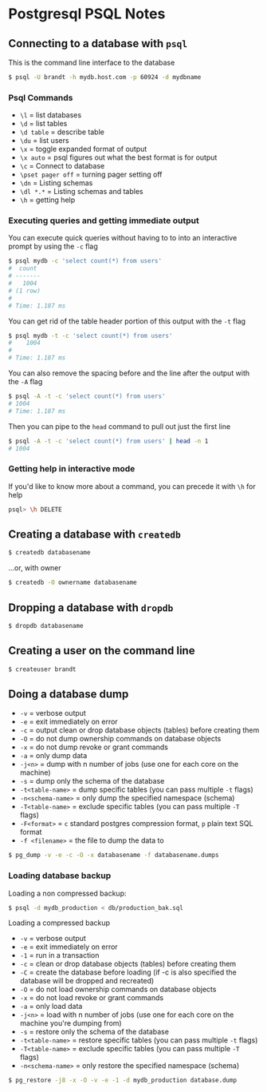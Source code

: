 # Postgresql PSQL Notes

## Connecting to a database with `psql`

This is the command line interface to the database

```bash
$ psql -U brandt -h mydb.host.com -p 60924 -d mydbname
```

### Psql Commands

* `\l` = list databases
* `\d` = list tables
* `\d table` = describe table
* `\du` = list users
* `\x` = toggle expanded format of output
* `\x auto` = psql figures out what the best format is for output
* `\c` = Connect to database
* `\pset pager off` = turning pager setting off
* `\dn` = Listing schemas
* `\dl *.*` = Listing schemas and tables
* `\h` = getting help

### Executing queries and getting immediate output

You can execute quick queries without having to to into an interactive prompt by using the `-c` flag

```bash
$ psql mydb -c 'select count(*) from users'
#  count
# -------
#   1004
# (1 row)
#
# Time: 1.187 ms
```

You can get rid of the table header portion of this output with the `-t` flag

```bash
$ psql mydb -t -c 'select count(*) from users'
#    1004
#
# Time: 1.187 ms
```

You can also remove the spacing before and the line after the output with the `-A` flag

```bash
$ psql -A -t -c 'select count(*) from users'
# 1004
# Time: 1.187 ms
```

Then you can pipe to the `head` command to pull out just the first line

```bash
$ psql -A -t -c 'select count(*) from users' | head -n 1
# 1004
```

### Getting help in interactive mode

If you'd like to know more about a command, you can precede it with `\h` for help

```bash
psql> \h DELETE
```

## Creating a database with `createdb`

```bash
$ createdb databasename
```

...or, with owner

```bash
$ createdb -O ownername databasename
```

## Dropping a database with `dropdb`

```bash
$ dropdb databasename
```

## Creating a user on the command line

```bash
$ createuser brandt
```

## Doing a database dump

* `-v` = verbose output
* `-e` = exit immediately on error
* `-c` = output clean or drop database objects (tables) before creating them
* `-O` = do not dump ownership commands on database objects
* `-x` = do not dump revoke or grant commands
* `-a` = only dump data
* `-j<n>` = dump with n number of jobs (use one for each core on the machine)
* `-s` = dump only the schema of the database
* `-t<table-name>` = dump specific tables (you can pass multiple `-t` flags)
* `-n<schema-name>` = only dump the specified namespace (schema)
* `-T<table-name>` = exclude specific tables (you can pass multiple `-T` flags)
* `-F<format>` = `c` standard postgres compression format, `p` plain text SQL format
* `-f <filename>` = the file to dump the data to

```bash
$ pg_dump -v -e -c -O -x databasename -f databasename.dumps
```

### Loading database backup

Loading a non compressed backup:

```bash
$ psql -d mydb_production < db/production_bak.sql
```

Loading a compressed backup

* `-v` = verbose output
* `-e` = exit immediately on error
* `-1` = run in a transaction
* `-c` = clean or drop database objects (tables) before creating them
* `-C` = create the database before loading (if -c is also specified the database will be dropped and recreated)
* `-O` = do not load ownership commands on database objects
* `-x` = do not load revoke or grant commands
* `-a` = only load data
* `-j<n>` = load with n number of jobs (use one for each core on the machine you're dumping from)
* `-s` = restore only the schema of the database
* `-t<table-name>` = restore specific tables (you can pass multiple `-t` flags)
* `-T<table-name>` = exclude specific tables (you can pass multiple `-T` flags)
* `-n<schema-name>` = only restore the specified namespace (schema)

```bash
$ pg_restore -j8 -x -O -v -e -1 -d mydb_production database.dump
```
